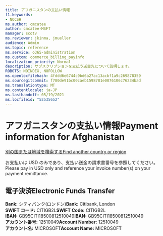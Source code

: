 ```yaml
---
title: アフガニスタンの支払い情報
f1.keywords:
- NOCSH
ms.author: cmcatee
author: cmcatee-MSFT
manager: scotv
ms.reviewer: jkinma, jmueller
audience: Admin
ms.topic: reference
ms.service: o365-administration
ms.custom: commerce_billing_payinfo
localization_priority: Normal
description: サブスクリプションを支払う送金先について説明します。
ROBOTS: NOINDEX, NOFOLLOW
ms.openlocfilehash: 4fddd6e6744c9bd6a27ac13acbf1a9c269878359
ms.sourcegitcommit: f780de91bc00caeb1598781e0076106c76234bad
ms.translationtype: MT
ms.contentlocale: ja-JP
ms.lasthandoff: 05/19/2021
ms.locfileid: "52535652"
---
```

# <a name="payment-information-for-afghanistan"></a><span data-ttu-id="7fc4f-103">アフガニスタンの支払い情報</span><span class="sxs-lookup"><span data-stu-id="7fc4f-103">Payment information for Afghanistan</span></span>

[<span data-ttu-id="7fc4f-104">別の国または地域を検索する</span><span class="sxs-lookup"><span data-stu-id="7fc4f-104">Find another country or region</span></span>](../billing-and-payments/pay-for-your-subscription.md)

<span data-ttu-id="7fc4f-105">お支払いは USD のみであり、支払い送金の請求書番号を参照してください。</span><span class="sxs-lookup"><span data-stu-id="7fc4f-105">Please pay in USD only and reference your invoice number(s) on your payment remittance.</span></span>

## <a name="electronic-funds-transfer"></a><span data-ttu-id="7fc4f-106">電子決済</span><span class="sxs-lookup"><span data-stu-id="7fc4f-106">Electronic Funds Transfer</span></span>

<span data-ttu-id="7fc4f-107">**Bank:** シティバンク(ロンドン)</span><span class="sxs-lookup"><span data-stu-id="7fc4f-107">**Bank:** Citibank, London</span></span>  
<span data-ttu-id="7fc4f-108">**SWIFT コード:** CITIGB2L</span><span class="sxs-lookup"><span data-stu-id="7fc4f-108">**SWIFT Code:** CITIGB2L</span></span>  
<span data-ttu-id="7fc4f-109">**IBAN:** GB95CITI18500812510049</span><span class="sxs-lookup"><span data-stu-id="7fc4f-109">**IBAN:** GB95CITI18500812510049</span></span>  
<span data-ttu-id="7fc4f-110">**アカウント番号:** 12510049</span><span class="sxs-lookup"><span data-stu-id="7fc4f-110">**Account Number:** 12510049</span></span>  
<span data-ttu-id="7fc4f-111">**アカウント名:** MICROSOFT</span><span class="sxs-lookup"><span data-stu-id="7fc4f-111">**Account Name:** MICROSOFT</span></span>
